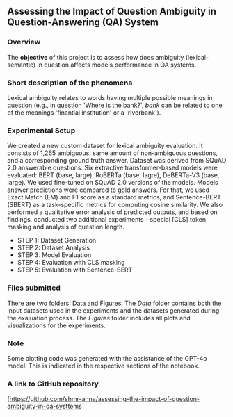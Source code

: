 ## Assessing the Impact of Question Ambiguity in Question-Answering (QA) System

### Overview
The __objective__ of this project is to assess how does ambiguity (lexical-semantic) in question affects models performance in QA systems. 

### Short description of the phenomena
Lexical ambiguity relates to words having multiple possible meanings in question (e.g., in question 'Where is the bank?', *bank* can be related to one of the meanings 'finantial institution' or a 'riverbank').

### Experimental Setup
We created a new custom dataset for lexical ambiguity evaluation. It consists of 1,265 ambiguous, same amount of non-ambiguous questions, and a corresponding ground truth answer. Dataset was derived from SQuAD 2.0 answerable questions. Six extractive transformer-based models were evaluated: BERT (base, large), RoBERTa (base, lagre), DeBERTa-V3 (base, large). We used fine-tuned on SQuAD 2.0 versions of the models. Models answer predictions were compared to gold answers. For that, we used Exact Match (EM) and F1 score as a standard metrics, and Sentence-BERT (SBERT) as a task-specific metrics for computing cosine similarity. We also performed a qualitative error analysis of predicted outputs, and based on findings, conducted two additional experiments - special [CLS] token masking and analysis of question length.

- STEP 1: Dataset Generation
- STEP 2: Dataset Analysis
- STEP 3: Model Evaluation
- STEP 4: Evaluation with CLS masking
- STEP 5: Evaluation with Sentence-BERT

### Files submitted
There are two folders: Data and Figures. The _Data_ folder contains both the input datasets used in the experiments and the datasets generated during the exaluation process. The _Figures_ folder includes all plots and visualizations for the experiments.

### Note
Some plotting code was generated with the assistance of the GPT-4o model. This is indicated in the respective sections of the notebook. 

### A link to GitHub repository
[https://github.com/shmr-anna/assessing-the-impact-of-question-ambiguity-in-qa-systtems]
